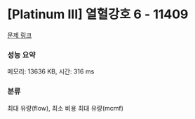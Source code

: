 # [Platinum III] 열혈강호 6 - 11409 

[문제 링크](https://www.acmicpc.net/problem/11409) 

### 성능 요약

메모리: 13636 KB, 시간: 316 ms

### 분류

최대 유량(flow), 최소 비용 최대 유량(mcmf)

